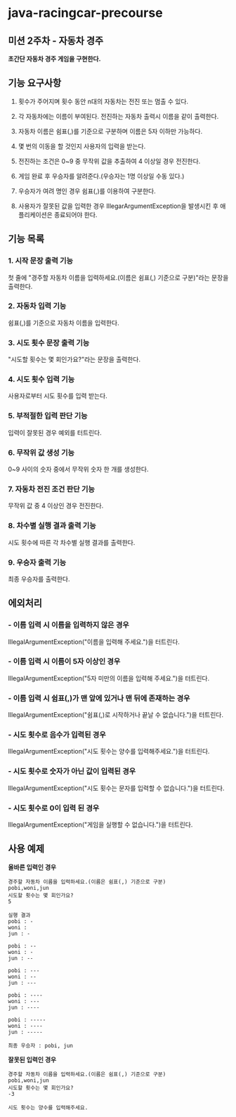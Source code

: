 # java-racingcar-precourse

## 미션 2주차 - 자동차 경주

**초간단 자동차 경주 게임을 구현한다.**

## 기능 요구사항

1. 횟수가 주어지며 횟수 동안 n대의 자동차는 전진 또는 멈출 수 있다.

2. 각 자동차에는 이름이 부여된다. 전진하는 자동차 출력시 이름을 같이 출력한다.

3. 자동차 이름은 쉼표(,)를 기준으로 구분하며 이름은 5자 이하만 가능하다.

4. 몇 번의 이동을 할 것인지 사용자의 입력을 받는다.

5. 전진하는 조건은 0~9 중 무작위 값을 추출하여 4 이상일 경우 전진한다.

6. 게임 완료 후 우승자를 알려준다.(우승자는 1명 이상일 수동 있다.)

7. 우승자가 여려 명인 경우 쉼표(,)를 이용하여 구분한다.

8. 사용자가 잘못된 값을 입력한 경우 IllegarArgumentException을 발생시킨 후 애플리케이션은 종료되어야 한다.

## 기능 목록

### 1. 시작 문장 출력 기능
첫 줄에 "경주할 자동차 이름을 입력하세요.(이름은 쉼표(,) 기준으로 구분)"라는 문장을 출력한다.

### 2. 자동차 입력 기능
쉼표(,)를 기준으로 자동차 이름을 입력한다.

### 3. 시도 횟수 문장 출력 기능
"시도할 횟수는 몇 회인가요?"라는 문장을 출력한다.

### 4. 시도 횟수 입력 기능
사용자로부터 시도 횟수를 입력 받는다.

### 5. 부적절한 입력 판단 기능
입력이 잘못된 경우 예외를 터트린다.

### 6. 무작위 값 생성 기능
0~9 사이의 숫자 중에서 무작위 숫자 한 개를 생성한다.

### 7. 자동차 전진 조건 판단 기능
무작위 값 중 4 이상인 경우 전진한다.

### 8. 차수별 실행 결과 출력 기능
시도 횟수에 따른 각 차수별 실행 결과를 출력한다.

### 9. 우승자 출력 기능
최종 우승자를 출력한다.

## 에외처리
### - 이름 입력 시 이름을 입력하지 않은 경우
IllegalArgumentException("이름을 입력해 주세요.")을 터트린다.
### - 이름 입력 시 이름이 5자 이상인 경우
IllegalArgumentException("5자 미만의 이름을 입력해 주세요.")을 터트린다.
### - 이름 입력 시 쉼표(,)가 맨 앞에 있거나 맨 뒤에 존재하는 경우
IllegalArgumentException("쉼표(,)로 시작하거나 끝날 수 없습니다.")을 터트린다.
### - 시도 횟수로 음수가 입력된 경우
IllegalArgumentException("시도 횟수는 양수를 입력해주세요.")을 터트린다.
### - 시도 횟수로 숫자가 아닌 값이 입력된 경우
IllegalArgumentException("시도 횟수는 문자를 입력할 수 없습니다.")을 터트린다.
### - 시도 횟수로 0이 입력 된 경우
IllegalArgumentException("게임을 실행할 수 없습니다.")을 터트린다.

## 사용 예제

**올바른 입력인 경우**
```
경주할 자동차 이름을 입력하세요.(이름은 쉼표(,) 기준으로 구분)
pobi,woni,jun
시도할 횟수는 몇 회인가요?
5

실행 결과
pobi : -
woni : 
jun : -

pobi : --
woni : -
jun : --

pobi : ---
woni : --
jun : ---

pobi : ----
woni : ---
jun : ----

pobi : -----
woni : ----
jun : -----

최종 우승자 : pobi, jun
```

**잘못된 입력인 경우**

```
경주할 자동차 이름을 입력하세요.(이름은 쉼표(,) 기준으로 구분)
pobi,woni,jun
시도할 횟수는 몇 회인가요?
-3

시도 횟수는 양수를 입력해주세요.
```
